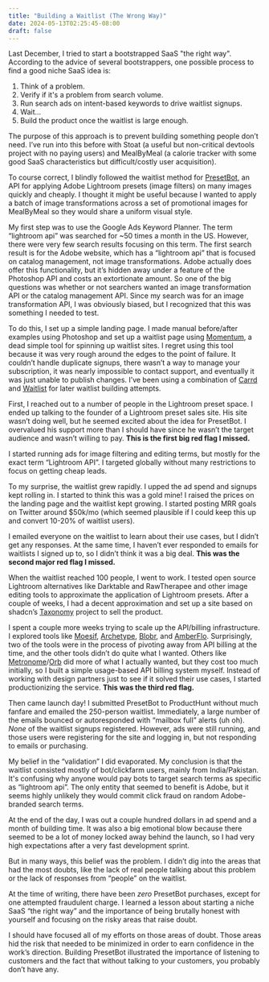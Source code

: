 ```yaml
---
title: "Building a Waitlist (The Wrong Way)"
date: 2024-05-13T02:25:45-08:00
draft: false
---
```


Last December, I tried to start a bootstrapped SaaS "the right way". According to the advice of several bootstrappers, one possible process to find a good niche SaaS idea is:

1. Think of a problem.
2. Verify if it's a problem from search volume.
3. Run search ads on intent-based keywords to drive waitlist signups.
4. Wait...
5. Build the product once the waitlist is large enough.


The purpose of this approach is to prevent building something people don’t need. I’ve run into this before with Stoat (a useful but non-critical devtools project with no paying users) and MealByMeal (a calorie tracker with some good SaaS characteristics but difficult/costly user acquisition).

To course correct, I blindly followed the waitlist method for [PresetBot](https://presetbot.com/), an API for applying Adobe Lightroom presets (image filters) on many images quickly and cheaply. I thought it might be useful because I wanted to apply a batch of image transformations across a set of promotional images for MealByMeal so they would share a uniform visual style.

My first step was to use the Google Ads Keyword Planner. The term “lightroom api” was searched for ~50 times a month in the US. However, there were very few search results focusing on this term. The first search result is for the Adobe website, which has a “lightroom api” that is focused on catalog management, not image transformations. Adobe actually does offer this functionality, but it’s hidden away under a feature of the Photoshop API and costs an extortionate amount. So one of the big questions was whether or not searchers wanted an image transformation API or the catalog management API. Since my search was for an image transformation API, I was obviously biased, but I recognized that this was something I needed to test.

To do this, I set up a simple landing page. I made manual before/after examples using Photoshop and set up a waitlist page using [Momentum](https://momentum.page/), a dead simple tool for spinning up waitlist sites. I regret using this tool because it was very rough around the edges to the point of failure. It couldn’t handle duplicate signups, there wasn’t a way to manage your subscription, it was nearly impossible to contact support, and eventually it was just unable to publish changes. I’ve been using a combination of [Carrd](https://carrd.co/) and [Waitlist](https://getwaitlist.com/) for later waitlist building attempts.

First, I reached out to a number of people in the Lightroom preset space. I ended up talking to the founder of a Lightroom preset sales site. His site wasn’t doing well, but he seemed excited about the idea for PresetBot. I overvalued his support more than I should have since he wasn’t the target audience and wasn’t willing to pay. **This is the first big red flag I missed.**

I started running ads for image filtering and editing terms, but mostly for the exact term “Lightroom API”. I targeted globally without many restrictions to focus on getting cheap leads.

To my surprise, the waitlist grew rapidly. I upped the ad spend and signups kept rolling in. I started to think this was a gold mine! I raised the prices on the landing page and the waitlist kept growing. I started posting MRR goals on Twitter around $50k/mo (which seemed plausible if I could keep this up and convert 10-20% of waitlist users).  
  
I emailed everyone on the waitlist to learn about their use cases, but I didn’t get any responses. At the same time, I haven’t ever responded to emails for waitlists I signed up to, so I didn’t think it was a big deal. **This was the second major red flag I missed.**

When the waitlist reached 100 people, I went to work. I tested open source Lightroom alternatives like Darktable and RawTherapee and other image editing tools to approximate the application of Lightroom presets. After a couple of weeks, I had a decent approximation and set up a site based on shadcn’s [Taxonomy](https://tx.shadcn.com/) project to sell the product.

I spent a couple more weeks trying to scale up the API/billing infrastructure. I explored tools like [Moesif](https://www.moesif.com/), [Archetype](https://www.archetype.dev/), [Blobr](https://www.blobr.io/), and [AmberFlo](https://www.amberflo.io/). Surprisingly, two of the tools were in the process of pivoting away from API billing at the time, and the other tools didn’t do quite what I wanted. Others like [Metronome](https://metronome.com/)/[Orb](https://www.withorb.com/) did more of what I actually wanted, but they cost too much initially, so I built a simple usage-based API billing system myself. Instead of working with design partners just to see if it solved their use cases, I started productionizing the service. **This was the third red flag.**

Then came launch day! I submitted PresetBot to ProductHunt without much fanfare and emailed the 250-person waitlist. Immediately, a large number of the emails bounced or autoresponded with “mailbox full” alerts (uh oh). _None_ of the waitlist signups registered. However, ads were still running, and those users were registering for the site and logging in, but not responding to emails or purchasing.

My belief in the “validation” I did evaporated. My conclusion is that the waitlist consisted mostly of bot/clickfarm users, mainly from India/Pakistan. It's confusing why anyone would pay bots to target search terms as specific as “lightroom api”. The only entity that seemed to benefit is Adobe, but it seems highly unlikely they would commit click fraud on random Adobe-branded search terms.

At the end of the day, I was out a couple hundred dollars in ad spend and a month of building time. It was also a big emotional blow because there seemed to be a lot of money locked away behind the launch, so I had very high expectations after a very fast development sprint.

But in many ways, this belief was the problem. I didn’t dig into the areas that had the most doubts, like the lack of real people talking about this problem or the lack of responses from “people” on the waitlist.

At the time of writing, there have been _zero_ PresetBot purchases, except for one attempted fraudulent charge. I learned a lesson about starting a niche SaaS “the right way” and the importance of being brutally honest with yourself and focusing on the risky areas that raise doubt.

I should have focused all of my efforts on those areas of doubt. Those areas hid the risk that needed to be minimized in order to earn confidence in the work’s direction. Building PresetBot illustrated the importance of listening to customers and the fact that without talking to your customers, you probably don’t have any.
